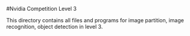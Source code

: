 #Nvidia Competition Level 3

This directory contains all files and programs for image partition, image recognition, object detection in level 3.
